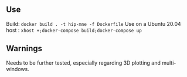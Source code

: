 ## Use

Build: `docker build . -t hip-mne -f Dockerfile`
Use on a Ubuntu 20.04 host : `xhost +;docker-compose build;docker-compose up`

## Warnings

Needs to be further tested, especially regarding 3D plotting and multi-windows.
